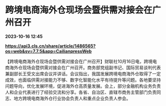 # 跨境电商海外仓现场会暨供需对接会在广州召开

**2023-10-16 12:45**

**https://api3.cls.cn/share/article/1486565?os=web&sv=7.7.5&app=CailianpressWeb**

【跨境电商海外仓现场会暨供需对接会在广州召开】财联社10月16日电，跨境电商海外仓现场会暨供需对接会在广州召开。商务部党组副书记、国际贸易谈判代表兼副部长王受文出席会议并讲话。会议指出，我国发展跨境电商海外仓取得了一定成效，也面临供需对接能力不够、数字化智能化水平有待提升等问题。各地要坚持问题导向，优化发展环境，促进海外仓高质量发展。会上，部分金融机构业务负责人和企业代表进行了经验交流和分享。各省、自治区、直辖市商务主管部门负责同志、地方跨境电商海外仓行业协会负责人和重点企业负责人参会。